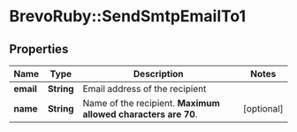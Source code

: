 # BrevoRuby::SendSmtpEmailTo1

## Properties
Name | Type | Description | Notes
------------ | ------------- | ------------- | -------------
**email** | **String** | Email address of the recipient | 
**name** | **String** | Name of the recipient. **Maximum allowed characters are 70**. | [optional] 



